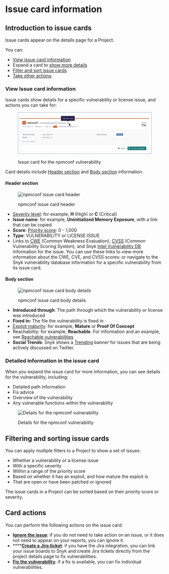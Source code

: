 # Issue card information

## Introduction to issue cards

Issue cards appear on the details page for a Project.

You can:

* [View issue card information](issue-card-information.md#view-issue-card-information)
* Expand a card to [show more details](issue-card-information.md#detailed-information-in-the-issue-card)
* [Filter and sort issue cards](issue-card-information.md#filtering-and-sorting-issue-cards)
* [Take other actions](issue-card-information.md#card-actions).

### View Issue card information

Issue cards show details for a specific vulnerability or license issue, and actions you can take for:

<figure><img src="../../.gitbook/assets/image (1) (1).png" alt="Issue card for the npmconf vulnerability"><figcaption><p>Issue card for the npmconf vulnerability</p></figcaption></figure>

Card details include [Header section](issue-card-information.md#header-section) and [Body section](issue-card-information.md#body-section) information.

#### Header section

<figure><img src="../../.gitbook/assets/issue-card-header_8dec2022.png" alt="npmconf issue card header"><figcaption><p>npmconf issue card header</p></figcaption></figure>

* [Severity level](../issue-management/severity-levels.md): for example, **H** (High) or **C** (Critical)
* **Issue name**: for example, **Uninitialized Memory Exposure**, with a link that can be copied
* **Score**: [Priority score](../issue-management/priority-score.md): 0 - 1,000
* **Type**: VULNERABILITY or LICENSE ISSUE
* Links to [CWE](https://cwe.mitre.org/index.html) (Common Weakness Evaluation), [CVSS](https://www.first.org/cvss/calculator/3.1) (Common Vulnerability Scoring System), and Snyk [Intel Vulnerability DB](https://snyk.io/vuln) information for the issue. You can use these links to view more information about the CWE, CVE, and CVSS scores: or navigate to the Snyk vulnerability database information for a specific vulnerability from its issue card.

#### Body section

<figure><img src="../../.gitbook/assets/issue-card-body-eg1_8dec2022.png" alt="npmconf issue card body details"><figcaption><p>npmconf issue card body details</p></figcaption></figure>

* **Introduced through**: The path through which the vulnerability or license was introduced
* **Fixed in:** The file the vulnerability is fixed in
* [Exploit maturity](../issue-management/evaluating-and-prioritizing-vulnerabilities.md): for example, **Mature** or **Proof Of Concept**
* Reachability: for example, **Reachable**. For information and an example, see [Reachable vulnerabilities](../issue-management/reachable-vulnerabilities.md)
* **Social Trends**: Snyk shows a [Trending](../issue-management/prioritize-by-social-trends.md) banner for issues that are being actively discussed on Twitter.

### Detailed information in the issue card

When you expand the issue card for more information, you can see details for the vulnerability, including:

* Detailed path information
* Fix advice
* Overview of the vulnerability
* Any vulnerable functions within the vulnerability

<figure><img src="../../.gitbook/assets/image-card-expanded_8dec2022.png" alt="Details for the npmconf vulnerability"><figcaption><p>Details for the npmconf vulnerability</p></figcaption></figure>

## Filtering and sorting issue cards

You can apply multiple filters to a Project to show a set of issues:

* Whether a vulnerability or a license issue
* With a specific severity
* Within a range of the priority score
* Based on whether it has an exploit, and how mature the exploit is
* That are open or have been patched or ignored

The issue cards in a Project can be sorted based on their priority score or severity.

## Card actions

You can perform the following actions on the issue card:

* [**Ignore the issue**](../issue-management/ignore-issues.md): if you do not need to take action on an issue, or it does not need to appear on your reports, you can ignore it.
* ****[**Create a Jira ticket**](../../integrations/notifications-ticketing-system-integrations/jira.md): if you have the Jira integration, you can link your issue boards to Snyk and create Jira tickets directly from the project details page to fix vulnerabilities.
* [**Fix the vulnerability**](https://docs.snyk.io/snyk-open-source/open-source-basics/fixing-vulnerabilities): if a fix is available, you can fix individual vulnerabilities.

